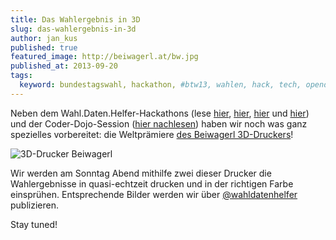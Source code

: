 ```yaml
---
title: Das Wahlergebnis in 3D
slug: das-wahlergebnis-in-3d
author: jan_kus
published: true
featured_image: http://beiwagerl.at/bw.jpg
published_at: 2013-09-20
tags:
  keyword: bundestagswahl, hackathon, #btw13, wahlen, hack, tech, opendata, open, data, 3d, drucker, printing
---
```

Neben dem Wahl.Daten.Helfer-Hackathons (lese [hier](http://www.ksta.de/rheinklick/-ueber-wahl-daten-helfer-macher-der-demokratie-im-digitalen,22789250,24252784.html), [hier](https://netzpolitik.org/2013/wahl-daten-helfer-apps-viz-und-hacks-zur-wahl-2013/), [hier](http://railslove.com/blog/2013/09/17/wahl-daten-helfer-der-hackathon-zur-bundestagswahl) und [hier](http://railslove.com/blog/2013/09/18/kinder-programmieren-wahl-apps)) und der Coder-Dojo-Session ([hier nachlesen](http://www.ksta.de/rheinklick/coder-dojo-zur-btw13-kinder-programmieren-wahl-apps,22789250,24336118.html)) haben wir noch was ganz spezielles vorbereitet: die Weltprämiere [des Beiwagerl 3D-Druckers](http://beiwagerl.at/)!

![3D-Drucker Beiwagerl](http://beiwagerl.at/bw.jpg)

Wir werden am Sonntag Abend mithilfe zwei dieser Drucker die Wahlergebnisse in quasi-echtzeit drucken und in der richtigen Farbe einsprühen. Entsprechende Bilder werden wir über [@wahldatenhelfer](http://twitter.com/WahlDatenHelfer) publizieren.

Stay tuned!
